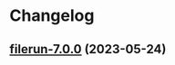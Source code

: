 # Changelog



## [filerun-7.0.0](https://github.com/truecharts/charts/compare/filerun-6.0.21...filerun-7.0.0) (2023-05-24)

